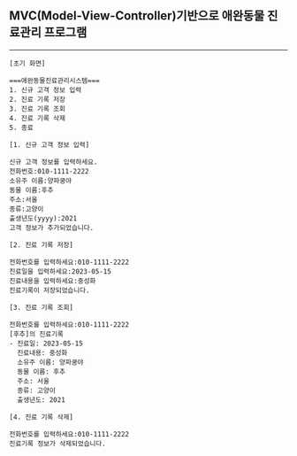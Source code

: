 ## MVC(Model-View-Controller)기반으로 애완동물 진료관리 프로그램

---

````
[초기 화면]

===애완동물진료관리시스템===
1. 신규 고객 정보 입력
2. 진료 기록 저장
3. 진료 기록 조회
4. 진료 기록 삭제
5. 종료
````

````
[1. 신규 고객 정보 입력]

신규 고객 정보를 입력하세요.
전화번호:010-1111-2222
소유주 이름:양파쿵야
동물 이름:후추
주소:서울
종류:고양이
출생년도(yyyy):2021
고객 정보가 추가되었습니다.
````

````
[2. 진료 기록 저장]

전화번호를 입력하세요:010-1111-2222
진료일을 입력하세요:2023-05-15
진료내용을 입력하세요:중성화
진료기록이 저장되었습니다.
````

````
[3. 진료 기록 조회]

전화번호를 입력하세요:010-1111-2222
[후추]의 진료기록
- 진료일: 2023-05-15
  진료내용: 중성화
  소유주 이름: 양파쿵야
  동물 이름: 후추
  주소: 서울
  종류: 고양이
  출생년도: 2021
````

````
[4. 진료 기록 삭제]

전화번호를 입력하세요:010-1111-2222
진료기록 정보가 삭제되었습니다.
````
